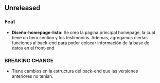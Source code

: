 ## Unreleased

### Feat

- **Diseño-homepage-listo**: Se creo la pagina principal homepage, la cual tiene un hero section y los testimonios. Ademas, agregamos ciertas funciones al back-end para poder colocar información de la base de datos en el front-end

### BREAKING CHANGE

- Tiene cambios en la estructura del back-end que las versiones anteriores no tenian.

